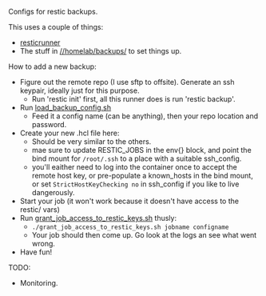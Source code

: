Configs for restic backups.

This uses a couple of things:

   - [resticrunner](https://github.com/gerrowadat/nomad-homelab/tree/main/resticrunner)
   - The stuff in [//homelab/backups/](https://github.com/gerrowadat/homelab/tree/main/backups) to set things up.

How to add a new backup:

 - Figure out the remote repo (I use sftp to offsite). Generate an ssh keypair, ideally just for this purpose.
     - Run 'restic init' first, all this runner does is run 'restic backup'.
 - Run [load_backup_config.sh](https://github.com/gerrowadat/homelab/blob/main/backups/load_backup_config.sh)
   - Feed it a config name (can be anything), then your repo location and password.
 - Create your new .hcl file here:
    - Should be very similar to the others.
    - mae sure to update RESTIC_JOBS in the env{} block, and point the bind mount for `/root/.ssh` to a place with a suitable ssh_config.
    - you'll eaither need to log into the container once to accept the remote host key, or pre-populate a known_hosts in the bind mount, or set `StrictHostKeyChecking no` in ssh_config if you like to live dangerously.
  - Start your job (it won't work because it doesn't have access to the restic/ vars)
  - Run [grant_job_access_to_restic_keys.sh](https://github.com/gerrowadat/homelab/blob/main/backups/grant_job_access_to_restic_keys.sh) thusly:
    - `./grant_job_access_to_restic_keys.sh jobname configname`
    - Your job should then come up. Go look at the logs an see what went wrong.
  - Have fun!

TODO:

  - Monitoring.
